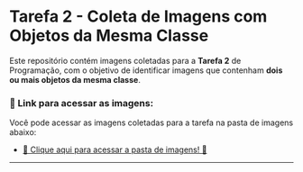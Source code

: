 # Tarefa 2 - Coleta de Imagens com Objetos da Mesma Classe

Este repositório contém imagens coletadas para a **Tarefa 2** de Programação, com o objetivo de identificar imagens que contenham **dois ou mais objetos da mesma classe**.

### 📂 Link para acessar as imagens:
Você pode acessar as imagens coletadas para a tarefa na pasta de imagens abaixo:

- [🌟 Clique aqui para acessar a pasta de imagens! 🌟](Assets/IMAGENS%20LP1%20CLASSES/)

---

